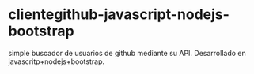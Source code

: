 # clientegithub-javascript-nodejs-bootstrap
simple buscador de usuarios de github mediante su API. Desarrollado en javascritp+nodejs+bootstrap. 
